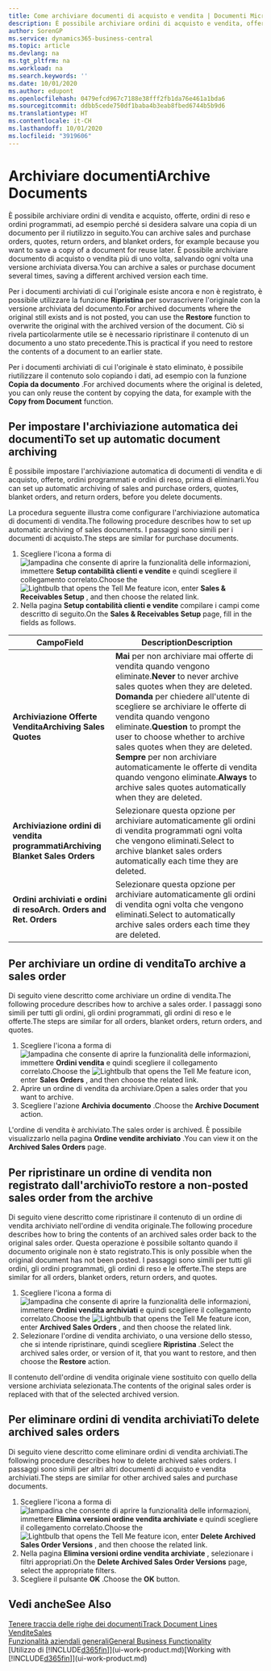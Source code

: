 ```yaml
---
title: Come archiviare documenti di acquisto e vendita | Documenti Microsoft
description: È possibile archiviare ordini di acquisto e vendita, offerte, ordini di reso e ordini programmati e utilizzare il documento archiviato per ricreare il documento da cui è stato archiviato.
author: SorenGP
ms.service: dynamics365-business-central
ms.topic: article
ms.devlang: na
ms.tgt_pltfrm: na
ms.workload: na
ms.search.keywords: ''
ms.date: 10/01/2020
ms.author: edupont
ms.openlocfilehash: 0479efcd967c7188e38fff2fb1da76e461a1bda6
ms.sourcegitcommit: ddbb5cede750df1baba4b3eab8fbed6744b5b9d6
ms.translationtype: HT
ms.contentlocale: it-CH
ms.lasthandoff: 10/01/2020
ms.locfileid: "3919606"
---
```

# <a name="archive-documents"></a><span data-ttu-id="591af-103">Archiviare documenti</span><span class="sxs-lookup"><span data-stu-id="591af-103">Archive Documents</span></span>
<span data-ttu-id="591af-104">È possibile archiviare ordini di vendita e acquisto, offerte, ordini di reso e ordini programmati, ad esempio perché si desidera salvare una copia di un documento per il riutilizzo in seguito.</span><span class="sxs-lookup"><span data-stu-id="591af-104">You can archive sales and purchase orders, quotes, return orders, and blanket orders, for example because you want to save a copy of a document for reuse later.</span></span> <span data-ttu-id="591af-105">È possibile archiviare documento di acquisto o vendita più di uno volta, salvando ogni volta una versione archiviata diversa.</span><span class="sxs-lookup"><span data-stu-id="591af-105">You can archive a sales or purchase document several times, saving a different archived version each time.</span></span>

<span data-ttu-id="591af-106">Per i documenti archiviati di cui l'originale esiste ancora e non è registrato, è possibile utilizzare la funzione **Ripristina** per sovrascrivere l'originale con la versione archiviata del documento.</span><span class="sxs-lookup"><span data-stu-id="591af-106">For archived documents where the original still exists and is not posted, you can use the **Restore** function to overwrite the original with the archived version of the document.</span></span> <span data-ttu-id="591af-107">Ciò si rivela particolarmente utile se è necessario ripristinare il contenuto di un documento a uno stato precedente.</span><span class="sxs-lookup"><span data-stu-id="591af-107">This is practical if you need to restore the contents of a document to an earlier state.</span></span>

<span data-ttu-id="591af-108">Per i documenti archiviati di cui l'originale è stato eliminato, è possibile riutilizzare il contenuto solo copiando i dati, ad esempio con la funzione **Copia da documento** .</span><span class="sxs-lookup"><span data-stu-id="591af-108">For archived documents where the original is deleted, you can only reuse the content by copying the data, for example with the **Copy from Document** function.</span></span>   

## <a name="to-set-up-automatic-document-archiving"></a><span data-ttu-id="591af-109">Per impostare l'archiviazione automatica dei documenti</span><span class="sxs-lookup"><span data-stu-id="591af-109">To set up automatic document archiving</span></span>  
<span data-ttu-id="591af-110">È possibile impostare l'archiviazione automatica di documenti di vendita e di acquisto, offerte, ordini programmati e ordini di reso, prima di eliminarli.</span><span class="sxs-lookup"><span data-stu-id="591af-110">You can set up automatic archiving of sales and purchase orders, quotes, blanket orders, and return orders, before you delete documents.</span></span>

<span data-ttu-id="591af-111">La procedura seguente illustra come configurare l'archiviazione automatica di documenti di vendita.</span><span class="sxs-lookup"><span data-stu-id="591af-111">The following procedure describes how to set up automatic archiving of sales documents.</span></span> <span data-ttu-id="591af-112">I passaggi sono simili per i documenti di acquisto.</span><span class="sxs-lookup"><span data-stu-id="591af-112">The steps are similar for purchase documents.</span></span>
1.  <span data-ttu-id="591af-113">Scegliere l'icona a forma di ![lampadina che consente di aprire la funzionalità delle informazioni](media/ui-search/search_small.png "Informazioni sull'operazione che si desidera eseguire"), immettere **Setup contabilità clienti e vendite** e quindi scegliere il collegamento correlato.</span><span class="sxs-lookup"><span data-stu-id="591af-113">Choose the ![Lightbulb that opens the Tell Me feature](media/ui-search/search_small.png "Tell me what you want to do") icon, enter **Sales & Receivables Setup** , and then choose the related link.</span></span>
2. <span data-ttu-id="591af-114">Nella pagina **Setup contabilità clienti e vendite** compilare i campi come descritto di seguito.</span><span class="sxs-lookup"><span data-stu-id="591af-114">On the **Sales & Receivables Setup** page, fill in the fields as follows.</span></span>

|<span data-ttu-id="591af-115">Campo</span><span class="sxs-lookup"><span data-stu-id="591af-115">Field</span></span>|<span data-ttu-id="591af-116">Description</span><span class="sxs-lookup"><span data-stu-id="591af-116">Description</span></span>|
|-----|-----------|
|<span data-ttu-id="591af-117">**Archiviazione Offerte Vendita**</span><span class="sxs-lookup"><span data-stu-id="591af-117">**Archiving Sales Quotes**</span></span>|<span data-ttu-id="591af-118">**Mai** per non archiviare mai offerte di vendita quando vengono eliminate.</span><span class="sxs-lookup"><span data-stu-id="591af-118">**Never** to never archive sales quotes when they are deleted.</span></span> <span data-ttu-id="591af-119">**Domanda** per chiedere all'utente di scegliere se archiviare le offerte di vendita quando vengono eliminate.</span><span class="sxs-lookup"><span data-stu-id="591af-119">**Question** to prompt the user to choose whether to archive sales quotes when they are deleted.</span></span> <span data-ttu-id="591af-120">**Sempre** per non archiviare automaticamente le offerte di vendita quando vengono eliminate.</span><span class="sxs-lookup"><span data-stu-id="591af-120">**Always** to archive sales quotes automatically when they are deleted.</span></span>|
|<span data-ttu-id="591af-121">**Archiviazione ordini di vendita programmati**</span><span class="sxs-lookup"><span data-stu-id="591af-121">**Archiving Blanket Sales Orders**</span></span>|<span data-ttu-id="591af-122">Selezionare questa opzione per archiviare automaticamente gli ordini di vendita programmati ogni volta che vengono eliminati.</span><span class="sxs-lookup"><span data-stu-id="591af-122">Select to archive blanket sales orders automatically each time they are deleted.</span></span>|
|<span data-ttu-id="591af-123">**Ordini archiviati e ordini di reso**</span><span class="sxs-lookup"><span data-stu-id="591af-123">**Arch. Orders and Ret. Orders**</span></span>|<span data-ttu-id="591af-124">Selezionare questa opzione per archiviare automaticamente gli ordini di vendita ogni volta che vengono eliminati.</span><span class="sxs-lookup"><span data-stu-id="591af-124">Select to automatically archive sales orders each time they are deleted.</span></span>|

## <a name="to-archive-a-sales-order"></a><span data-ttu-id="591af-125">Per archiviare un ordine di vendita</span><span class="sxs-lookup"><span data-stu-id="591af-125">To archive a sales order</span></span>
<span data-ttu-id="591af-126">Di seguito viene descritto come archiviare un ordine di vendita.</span><span class="sxs-lookup"><span data-stu-id="591af-126">The following procedure describes how to archive a sales order.</span></span> <span data-ttu-id="591af-127">I passaggi sono simili per tutti gli ordini, gli ordini programmati, gli ordini di reso e le offerte.</span><span class="sxs-lookup"><span data-stu-id="591af-127">The steps are similar for all orders, blanket orders, return orders, and quotes.</span></span>

1.  <span data-ttu-id="591af-128">Scegliere l'icona a forma di ![lampadina che consente di aprire la funzionalità delle informazioni](media/ui-search/search_small.png "Informazioni sull'operazione che si desidera eseguire"), immettere **Ordini vendita** e quindi scegliere il collegamento correlato.</span><span class="sxs-lookup"><span data-stu-id="591af-128">Choose the ![Lightbulb that opens the Tell Me feature](media/ui-search/search_small.png "Tell me what you want to do") icon, enter **Sales Orders** , and then choose the related link.</span></span>  
2.  <span data-ttu-id="591af-129">Aprire un ordine di vendita da archiviare.</span><span class="sxs-lookup"><span data-stu-id="591af-129">Open a sales order that you want to archive.</span></span>  
3.  <span data-ttu-id="591af-130">Scegliere l'azione **Archivia documento** .</span><span class="sxs-lookup"><span data-stu-id="591af-130">Choose the **Archive Document** action.</span></span>

<span data-ttu-id="591af-131">L'ordine di vendita è archiviato.</span><span class="sxs-lookup"><span data-stu-id="591af-131">The sales order is archived.</span></span> <span data-ttu-id="591af-132">È possibile visualizzarlo nella pagina **Ordine vendite archiviato** .</span><span class="sxs-lookup"><span data-stu-id="591af-132">You can view it on the **Archived Sales Orders** page.</span></span>

## <a name="to-restore-a-non-posted-sales-order-from-the-archive"></a><span data-ttu-id="591af-133">Per ripristinare un ordine di vendita non registrato dall'archivio</span><span class="sxs-lookup"><span data-stu-id="591af-133">To restore a non-posted sales order from the archive</span></span>
<span data-ttu-id="591af-134">Di seguito viene descritto come ripristinare il contenuto di un ordine di vendita archiviato nell'ordine di vendita originale.</span><span class="sxs-lookup"><span data-stu-id="591af-134">The following procedure describes how to bring the contents of an archived sales order back to the original sales order.</span></span> <span data-ttu-id="591af-135">Questa operazione è possibile soltanto quando il documento originale non è stato registrato.</span><span class="sxs-lookup"><span data-stu-id="591af-135">This is only possible when the original document has not been posted.</span></span> <span data-ttu-id="591af-136">I passaggi sono simili per tutti gli ordini, gli ordini programmati, gli ordini di reso e le offerte.</span><span class="sxs-lookup"><span data-stu-id="591af-136">The steps are similar for all orders, blanket orders, return orders, and quotes.</span></span>

1. <span data-ttu-id="591af-137">Scegliere l'icona a forma di ![lampadina che consente di aprire la funzionalità delle informazioni](media/ui-search/search_small.png "Informazioni sull'operazione che si desidera eseguire"), immettere **Ordini vendita archiviati** e quindi scegliere il collegamento correlato.</span><span class="sxs-lookup"><span data-stu-id="591af-137">Choose the ![Lightbulb that opens the Tell Me feature](media/ui-search/search_small.png "Tell me what you want to do") icon, enter **Archived Sales Orders** , and then choose the related link.</span></span>
2. <span data-ttu-id="591af-138">Selezionare l'ordine di vendita archiviato, o una versione dello stesso, che si intende ripristinare, quindi scegliere **Ripristina** .</span><span class="sxs-lookup"><span data-stu-id="591af-138">Select the archived sales order, or version of it, that you want to restore, and then choose the **Restore** action.</span></span>  

<span data-ttu-id="591af-139">Il contenuto dell'ordine di vendita originale viene sostituito con quello della versione archiviata selezionata.</span><span class="sxs-lookup"><span data-stu-id="591af-139">The contents of the original sales order is replaced with that of the selected archived version.</span></span>

## <a name="to-delete-archived-sales-orders"></a><span data-ttu-id="591af-140">Per eliminare ordini di vendita archiviati</span><span class="sxs-lookup"><span data-stu-id="591af-140">To delete archived sales orders</span></span>
<span data-ttu-id="591af-141">Di seguito viene descritto come eliminare ordini di vendita archiviati.</span><span class="sxs-lookup"><span data-stu-id="591af-141">The following procedure describes how to delete archived sales orders.</span></span> <span data-ttu-id="591af-142">I passaggi sono simili per altri altri documenti di acquisto e vendita archiviati.</span><span class="sxs-lookup"><span data-stu-id="591af-142">The steps are similar for other archived sales and purchase documents.</span></span>

1.  <span data-ttu-id="591af-143">Scegliere l'icona a forma di ![lampadina che consente di aprire la funzionalità delle informazioni](media/ui-search/search_small.png "Informazioni sull'operazione che si desidera eseguire"), immettere **Elimina versioni ordine vendita archiviate** e quindi scegliere il collegamento correlato.</span><span class="sxs-lookup"><span data-stu-id="591af-143">Choose the ![Lightbulb that opens the Tell Me feature](media/ui-search/search_small.png "Tell me what you want to do") icon, enter **Delete Archived Sales Order Versions** , and then choose the related link.</span></span>  
2.  <span data-ttu-id="591af-144">Nella pagina **Elimina versioni ordine vendita archiviate** , selezionare i filtri appropriati.</span><span class="sxs-lookup"><span data-stu-id="591af-144">On the **Delete Archived Sales Order Versions** page, select the appropriate filters.</span></span>  
3.  <span data-ttu-id="591af-145">Scegliere il pulsante **OK** .</span><span class="sxs-lookup"><span data-stu-id="591af-145">Choose the **OK** button.</span></span>

## <a name="see-also"></a><span data-ttu-id="591af-146">Vedi anche</span><span class="sxs-lookup"><span data-stu-id="591af-146">See Also</span></span>
[<span data-ttu-id="591af-147">Tenere traccia delle righe dei documenti</span><span class="sxs-lookup"><span data-stu-id="591af-147">Track Document Lines</span></span>](across-how-to-track-document-lines.md)  
[<span data-ttu-id="591af-148">Vendite</span><span class="sxs-lookup"><span data-stu-id="591af-148">Sales</span></span>](sales-manage-sales.md)  
[<span data-ttu-id="591af-149">Funzionalità aziendali generali</span><span class="sxs-lookup"><span data-stu-id="591af-149">General Business Functionality</span></span>](ui-across-business-areas.md)  
<span data-ttu-id="591af-150">[Utilizzo di [!INCLUDE[d365fin](includes/d365fin_md.md)]](ui-work-product.md)</span><span class="sxs-lookup"><span data-stu-id="591af-150">[Working with [!INCLUDE[d365fin](includes/d365fin_md.md)]](ui-work-product.md)</span></span>
